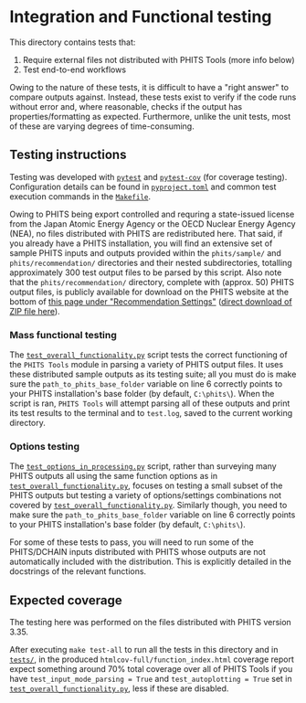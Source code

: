 # Integration and Functional testing

This directory contains tests that: 

1. Require external files not distributed with PHITS Tools (more info below)
2. Test end-to-end workflows

Owing to the nature of these tests, it is difficult to have a "right answer" to compare outputs against.  Instead, these tests exist to verify if the code runs without error and, where reasonable, checks if the output has properties/formatting as expected.  Furthermore, unlike the unit tests, most of these are varying degrees of time-consuming.

## Testing instructions

Testing was developed with [`pytest`](https://pypi.org/project/pytest/) and [`pytest-cov`](https://pypi.org/project/pytest-cov/) (for coverage testing).  Configuration details can be found in [`pyproject.toml`](pyproject.toml) and common test execution commands in the [`Makefile`](Makefile).

Owing to PHITS being export controlled and requring a state-issued license from the Japan Atomic Energy Agency or the OECD Nuclear Energy Agency (NEA), no files distributed with PHITS are redistributed here.  That said, if you already have a PHITS installation, you will find an extensive set of sample PHITS inputs and outputs provided within the `phits/sample/` and `phits/recommendation/` directories and their nested subdirectories, totalling approximately 300 test output files to be parsed by this script.  Also note that the `phits/recommendation/` directory, complete with (approx. 50) PHITS output files, is publicly available for download on the PHITS website at the bottom of [this page under "Recommendation Settings"](https://phits.jaea.go.jp/rireki-manuale.html) ([direct download of ZIP file here](https://phits.jaea.go.jp/lec/recommendation.zip)).

### Mass functional testing

The [`test_overall_functionality.py`](test/test_overall_functionality.py) script tests the correct functioning of the `PHITS Tools` module in parsing a variety of PHITS output files.  It uses these distributed sample outputs as its testing suite; all you must do is make sure the `path_to_phits_base_folder` variable on line 6 correctly points to your PHITS installation's base folder (by default, `C:\phits\`). When the script is ran, `PHITS Tools` will attempt parsing all of these outputs and print its test results to the terminal and to `test.log`, saved to the current working directory.

### Options testing

The [`test_options_in_processing.py`](test/test_options_in_processing.py) script, rather than surveying many PHITS outputs all using the same function options as in [`test_overall_functionality.py`](test/test_overall_functionality.py), focuses on testing a small subset of the PHITS outputs but testing a variety of options/settings combinations not covered by [`test_overall_functionality.py`](test/test_overall_functionality.py).  Similarly though, you need to make sure the `path_to_phits_base_folder` variable on line 6 correctly points to your PHITS installation's base folder (by default, `C:\phits\`).  

For some of these tests to pass, you will need to run some of the PHITS/DCHAIN inputs distributed with PHITS whose outputs are not automatically included with the distribution.  This is explicitly detailed in the docstrings of the relevant functions.

## Expected coverage

The testing here was performed on the files distributed with PHITS version 3.35.

After executing `make test-all` to run all the tests in this directory and in [`tests/`](tests/), in the produced `htmlcov-full/function_index.html` coverage report expect something around 70% total coverage over all of PHITS Tools if you have `test_input_mode_parsing = True` and `test_autoplotting = True` set in [`test_overall_functionality.py`](test/test_overall_functionality.py), less if these are disabled.